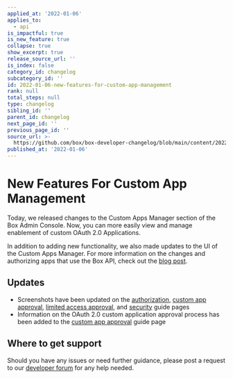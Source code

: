 ```yaml
---
applied_at: '2022-01-06'
applies_to:
  - api
is_impactful: true
is_new_feature: true
collapse: true
show_excerpt: true
release_source_url: ''
is_index: false
category_id: changelog
subcategory_id: ''
id: 2022-01-06-new-features-for-custom-app-management
rank: null
total_steps: null
type: changelog
sibling_id: ''
parent_id: changelog
next_page_id: ''
previous_page_id: ''
source_url: >-
  https://github.com/box/box-developer-changelog/blob/main/content/2022/01-06-new-features-for-custom-app-management.md
published_at: '2022-01-06'
---
```

# New Features For Custom App Management
<!--alex ignore -->

Today, we released changes to the Custom Apps Manager section of the Box Admin Console. Now, you can more easily view and manage enablement of custom OAuth 2.0
Applications.
<!--alex enable -->

<!-- more -->

In addition to adding new functionality, we also made updates to the UI of the Custom Apps Manager. For more information on the changes and authorizing apps that
use the Box API, check out the [blog post][2].

## Updates

* Screenshots have been updated on the [authorization][3], [custom app approval][4], [limited access approval][5], and [security][6] guide pages
* Information on the OAuth 2.0 custom application approval process has been added to the [custom app approval][4] guide page

## Where to get support

Should you have any issues or need further guidance, please post a request to
our [developer forum][1] for any help needed.

[1]: https://support.box.com/hc/en-us/community/topics/360001932973-Platform-and-Developer-Forum
[2]: https://medium.com/box-developer-blog/custom-apps-manager-updates-c79ccf8ebe97
[3]: g://authorization
[4]: g://authorization/custom-app-approval
[5]: g://authorization/limited-access-approval
[6]: g://security